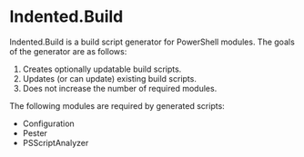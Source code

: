 # Indented.Build

Indented.Build is a build script generator for PowerShell modules. The goals of the generator are as follows:

1. Creates optionally updatable build scripts.
2. Updates (or can update) existing build scripts.
3. Does not increase the number of required modules.

The following modules are required by generated scripts:

* Configuration
* Pester
* PSScriptAnalyzer